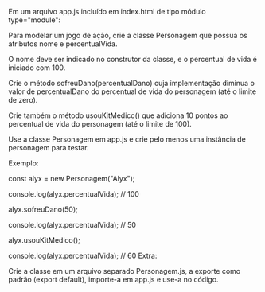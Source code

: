 Em um arquivo app.js incluído em index.html de tipo módulo type="module":

Para modelar um jogo de ação, crie a classe Personagem que possua os atributos nome e percentualVida.

O nome deve ser indicado no construtor da classe, e o percentual de vida é iniciado com 100.

Crie o método sofreuDano(percentualDano) cuja implementação diminua o valor de percentualDano do percentual de vida do personagem
(até o limite de zero).

Crie também o método usouKitMedico() que adiciona 10 pontos ao percentual de vida do personagem (até o limite de 100).

Use a classe Personagem em app.js e crie pelo menos uma instância de personagem para testar.

Exemplo:

const alyx = new Personagem("Alyx");

console.log(alyx.percentualVida); // 100

alyx.sofreuDano(50);

console.log(alyx.percentualVida); // 50

alyx.usouKitMedico();

console.log(alyx.percentualVida); // 60
Extra:

Crie a classe em um arquivo separado Personagem.js, a exporte como padrão (export default), importe-a em app.js e use-a no código.